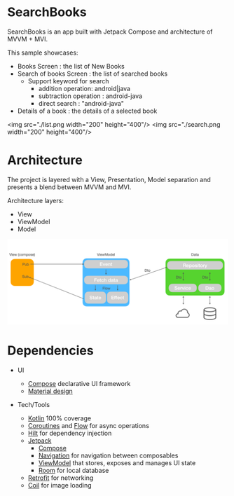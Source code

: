 # SearchBooks

SearchBooks is an app built with Jetpack Compose and architecture of MVVM + MVI.

This sample showcases:
- Books Screen : the list of New Books
- Search of books Screen : the list of searched books
  - Support keyword for search
    - addition operation: android|java
    - subtraction operation : android-java
    - direct search : "android-java"
- Details of a book : the details of a selected book 

<img src="./list.png  width="200" height="400"/>
<img src="./search.png  width="200" height="400"/>

# Architecture
The project is layered with a View, Presentation, Model separation and presents a blend between MVVM and MVI.

Architecture layers:
* View 
* ViewModel 
* Model

![](./app-architecture.png)


# Dependencies

* UI
    * [Compose](https://developer.android.com/jetpack/compose) declarative UI framework
    * [Material design](https://material.io/design)

* Tech/Tools
    * [Kotlin](https://kotlinlang.org/) 100% coverage
    * [Coroutines](https://kotlinlang.org/docs/reference/coroutines-overview.html) and [Flow](https://developer.android.com/kotlin/flow) for async operations
    * [Hilt](https://developer.android.com/training/dependency-injection/hilt-android) for dependency injection
    * [Jetpack](https://developer.android.com/jetpack)
        * [Compose](https://developer.android.com/jetpack/compose)
        * [Navigation](https://developer.android.com/topic/libraries/architecture/navigation/) for navigation between composables
        * [ViewModel](https://developer.android.com/topic/libraries/architecture/viewmodel) that stores, exposes and manages UI state
        * [Room](https://developer.android.com/topic/libraries/architecture/room) for local database
    * [Retrofit](https://square.github.io/retrofit/) for networking
    * [Coil](https://github.com/coil-kt/coil) for image loading
